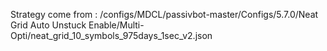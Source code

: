 Strategy come from : /configs/MDCL/passivbot-master/Configs/5.7.0/Neat Grid Auto Unstuck Enable/Multi-Opti/neat_grid_10_symbols_975days_1sec_v2.json